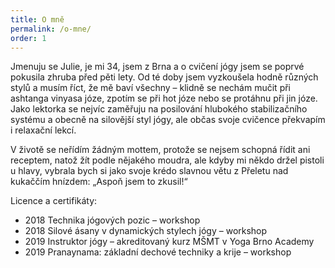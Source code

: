 ```yaml
---
title: O mně
permalink: /o-mne/
order: 1
---
```


Jmenuju se Julie, je mi 34, jsem z Brna a o cvičení jógy jsem se poprvé pokusila zhruba před pěti lety. Od té doby jsem vyzkoušela hodně různých stylů a musím říct, že mě baví všechny – klidně se nechám mučit při ashtanga vinyasa józe, zpotím se při hot józe nebo se protáhnu při jin józe. Jako lektorka se nejvíc zaměřuju na posilování hlubokého stabilizačního systému a obecně na silovější styl jógy, ale občas svoje cvičence překvapím i relaxační lekcí.

V životě se neřídím žádným mottem, protože se nejsem schopná řídit ani receptem, natož žít podle nějakého moudra, ale kdyby mi někdo držel pistoli u hlavy, vybrala bych si jako svoje krédo slavnou větu z Přeletu nad kukaččím hnízdem: „Aspoň jsem to zkusil!“


Licence a certifikáty:
- 2018 Technika jógových pozic – workshop
- 2018 Silové ásany v dynamických stylech jógy – workshop
- 2019 Instruktor jógy – akreditovaný kurz MŠMT v Yoga Brno Academy
- 2019 Pranaynama: základní dechové techniky a krije – workshop
